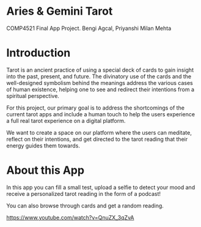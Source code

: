 # Aries & Gemini Tarot

COMP4521 Final App Project.
Bengi Agcal, Priyanshi Milan Mehta

# Introduction

Tarot is an ancient practice of using a special deck of cards to gain insight into the past, present, and future. The divinatory use of the cards and the well-designed symbolism behind the meanings address the various cases of human existence, helping one to see and redirect their intentions from a spiritual perspective.  

For this project, our primary goal is to address the shortcomings of the current tarot apps and include a human touch to help the users experience a full real tarot experience on a digital platform. 

We want to create a space on our platform where the users can meditate, reflect on their intentions, and get directed to the tarot reading that their energy guides them towards. 



# About this App

In this app you can fill a small test, upload a selfie to detect your mood and receive a personalized tarot reading in the form of a podcast!

You can also browse through cards and get a random reading. 

https://www.youtube.com/watch?v=QnuZX_3qZvA
